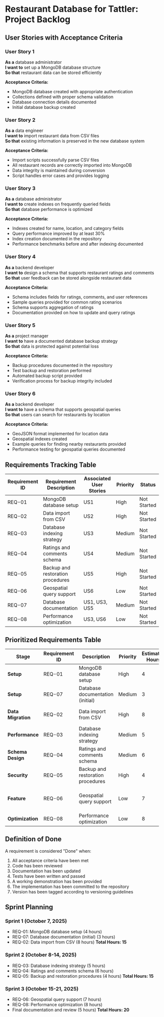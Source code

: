 # Restaurant Database for Tattler: Project Backlog

## User Stories with Acceptance Criteria

### User Story 1
**As a** database administrator  
**I want to** set up a MongoDB database structure  
**So that** restaurant data can be stored efficiently

**Acceptance Criteria:**
- MongoDB database created with appropriate authentication
- Collections defined with proper schema validation
- Database connection details documented
- Initial database backup created

### User Story 2
**As a** data engineer  
**I want to** import restaurant data from CSV files  
**So that** existing information is preserved in the new database system

**Acceptance Criteria:**
- Import scripts successfully parse CSV files
- All restaurant records are correctly imported into MongoDB
- Data integrity is maintained during conversion
- Script handles error cases and provides logging

### User Story 3
**As a** database administrator  
**I want to** create indexes on frequently queried fields  
**So that** database performance is optimized

**Acceptance Criteria:**
- Indexes created for name, location, and category fields
- Query performance improved by at least 30%
- Index creation documented in the repository
- Performance benchmarks before and after indexing documented

### User Story 4
**As a** backend developer  
**I want to** design a schema that supports restaurant ratings and comments  
**So that** user feedback can be stored alongside restaurant data

**Acceptance Criteria:**
- Schema includes fields for ratings, comments, and user references
- Sample queries provided for common rating scenarios
- Schema supports aggregation of ratings
- Documentation provided on how to update and query ratings

### User Story 5
**As a** project manager  
**I want to** have a documented database backup strategy  
**So that** data is protected against potential loss

**Acceptance Criteria:**
- Backup procedures documented in the repository
- Test backup and restoration performed
- Automated backup script provided
- Verification process for backup integrity included

### User Story 6
**As a** backend developer  
**I want to** have a schema that supports geospatial queries  
**So that** users can search for restaurants by location

**Acceptance Criteria:**
- GeoJSON format implemented for location data
- Geospatial indexes created
- Example queries for finding nearby restaurants provided
- Performance testing for geospatial queries documented

## Requirements Tracking Table

| Requirement ID | Requirement Description | Associated User Stories | Priority | Status |
|----------------|-------------------------|-------------------------|----------|--------|
| REQ-01 | MongoDB database setup | US1 | High | Not Started |
| REQ-02 | Data import from CSV | US2 | High | Not Started |
| REQ-03 | Database indexing strategy | US3 | Medium | Not Started |
| REQ-04 | Ratings and comments schema | US4 | Medium | Not Started |
| REQ-05 | Backup and restoration procedures | US5 | High | Not Started |
| REQ-06 | Geospatial query support | US6 | Low | Not Started |
| REQ-07 | Database documentation | US1, US3, US5 | Medium | Not Started |
| REQ-08 | Performance optimization | US3, US6 | Low | Not Started |

## Prioritized Requirements Table

| Stage | Requirement ID | Description | Priority | Estimated Hours | Sprint | Deliverable |
|-------|---------------|-------------|----------|-----------------|--------|-------------|
| **Setup** | REQ-01 | MongoDB database setup | High | 4 | 1 | Configured MongoDB instance |
| **Setup** | REQ-07 | Database documentation (initial) | Medium | 3 | 1 | Setup documentation in README |
| **Data Migration** | REQ-02 | Data import from CSV | High | 8 | 1 | Import scripts and verification |
| **Performance** | REQ-03 | Database indexing strategy | Medium | 5 | 2 | Indexed collections |
| **Schema Design** | REQ-04 | Ratings and comments schema | Medium | 6 | 2 | Schema documentation and examples |
| **Security** | REQ-05 | Backup and restoration procedures | High | 4 | 2 | Backup scripts and documentation |
| **Feature** | REQ-06 | Geospatial query support | Low | 7 | 3 | Geospatial indexes and query examples |
| **Optimization** | REQ-08 | Performance optimization | Low | 8 | 3 | Performance testing report |

## Definition of Done

A requirement is considered "Done" when:

1. All acceptance criteria have been met
2. Code has been reviewed
3. Documentation has been updated
4. Tests have been written and passed
5. A working demonstration has been provided
6. The implementation has been committed to the repository
7. Version has been tagged according to versioning guidelines

## Sprint Planning

### Sprint 1 (October 7, 2025)
- REQ-01: MongoDB database setup (4 hours)
- REQ-07: Database documentation (initial) (3 hours)
- REQ-02: Data import from CSV (8 hours)
**Total Hours: 15**

### Sprint 2 (October 8-14, 2025)
- REQ-03: Database indexing strategy (5 hours)
- REQ-04: Ratings and comments schema (6 hours)
- REQ-05: Backup and restoration procedures (4 hours)
**Total Hours: 15**

### Sprint 3 (October 15-21, 2025)
- REQ-06: Geospatial query support (7 hours)
- REQ-08: Performance optimization (8 hours)
- Final documentation and review (5 hours)
**Total Hours: 20**